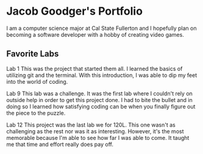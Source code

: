 
# Jacob Goodger's Portfolio

I am a computer science major at Cal State Fullerton and I hopefully plan on becoming a software developer with a hobby of creating video games. 

## Favorite Labs 

Lab 1 
This was the project that started them all. I learned the basics of utilizing git and the terminal. With this introduction, I was able to dip my feet into the world of coding. 

Lab 9
This lab was a challenge. It was the first lab where I couldn't rely on outside help in order to get this project done. I had to bite the bullet and in doing so I learned how satisfying coding can be when you finally figure out the piece to the puzzle. 

Lab 12
This project was the last lab we for 120L. This one wasn't as challenging as the rest nor was it as interesting. However, it's the most memorable because I'm able to see how far I was able to come. It taught me that time and effort really does pay off. 
